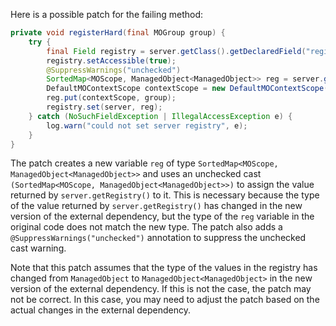 Here is a possible patch for the failing method:

```java
private void registerHard(final MOGroup group) {
    try {
        final Field registry = server.getClass().getDeclaredField("registry");
        registry.setAccessible(true);
        @SuppressWarnings("unchecked")
        SortedMap<MOScope, ManagedObject<ManagedObject>> reg = server.getRegistry();
        DefaultMOContextScope contextScope = new DefaultMOContextScope(new OctetString(""), group.getScope());
        reg.put(contextScope, group);
        registry.set(server, reg);
    } catch (NoSuchFieldException | IllegalAccessException e) {
        log.warn("could not set server registry", e);
    }
}
```

The patch creates a new variable `reg` of type `SortedMap<MOScope, ManagedObject<ManagedObject>>` and uses an unchecked cast `(SortedMap<MOScope, ManagedObject<ManagedObject>>)` to assign the value returned by `server.getRegistry()` to it. This is necessary because the type of the value returned by `server.getRegistry()` has changed in the new version of the external dependency, but the type of the `reg` variable in the original code does not match the new type. The patch also adds a `@SuppressWarnings("unchecked")` annotation to suppress the unchecked cast warning.

Note that this patch assumes that the type of the values in the registry has changed from `ManagedObject` to `ManagedObject<ManagedObject>` in the new version of the external dependency. If this is not the case, the patch may not be correct. In this case, you may need to adjust the patch based on the actual changes in the external dependency.